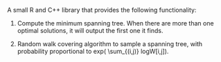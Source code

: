 A small R and C++ library that provides the following functionality:

1. Compute the minimum spanning tree. When there are more than one optimal solutions, it will output the first one it finds.

2. Random walk covering algorithm to sample a spanning tree, with probability proportional to  exp( \sum_{(i,j)}   logW[i,j]).
